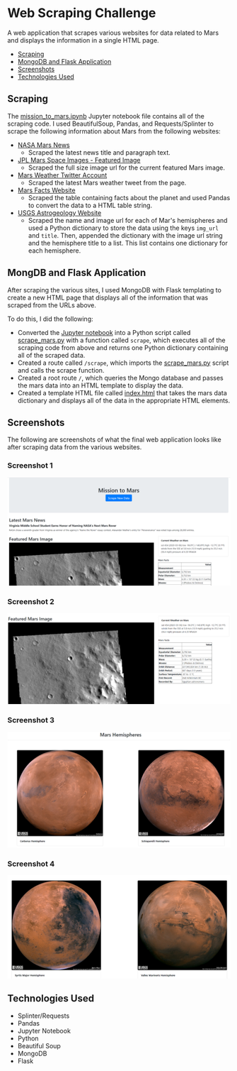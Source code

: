# Web Scraping Challenge

A web application that scrapes various websites for data related to Mars and displays the information in a single HTML page.

* [Scraping](#scraping)
* [MongoDB and Flask Application](#app)
* [Screenshots](#screenshots)
* [Technologies Used](#technologies)

## <a name="scraping"></a> Scraping

The [mission_to_mars.ipynb](./mission_to_mars.ipynb) Jupyter notebook file contains all of the scraping code. I used BeautifulSoup, Pandas, and Requests/Splinter to scrape the following information about Mars from the following websites:

* [NASA Mars News](https://mars.nasa.gov/news/)
  * Scraped the latest news title and paragraph text.
* [JPL Mars Space Images - Featured Image](https://www.jpl.nasa.gov/spaceimages/?search=&category=Mars)
  * Scraped the full size image url for the current featured Mars image.
* [Mars Weather Twitter Account](https://twitter.com/marswxreport?lang=en)
  * Scraped the latest Mars weather tweet from the page.
* [Mars Facts Website](https://space-facts.com/mars/)
  * Scraped the table containing facts about the planet and used Pandas to convert the data to a HTML table string.
* [USGS Astrogeology Website](https://astrogeology.usgs.gov/search/results?q=hemisphere+enhanced&k1=target&v1=Mars)
  * Scraped the name and image url for each of Mar's hemispheres and used a Python dictionary to store the data using the keys ```img_url``` and ```title```. Then, appended the dictionary with the image url string and the hemisphere title to a list. This list contains one dictionary for each hemisphere.

## <a name="app"></a> MongDB and Flask Application

After scraping the various sites, I used MongoDB with Flask templating to create a new HTML page that displays all of the information that was scraped from the URLs above.

To do this, I did the following:

* Converted the [Jupyter notebook](./Missions_to_Mars/mission_to_mars.ipynb) into a Python script called [scrape_mars.py](./Missions_to_Mars/scrape_mars.py) with a function called ```scrape```, which executes all of the scraping code from above and returns one Python dictionary containing all of the scraped data.
* Created a route called ```/scrape```, which imports the [scrape_mars.py](./missions_to_Mars/scrape_mars.py) script and calls the scrape function.
* Created a root route ```/```, which queries the Mongo database and passes the mars data into an HTML template to display the data.
* Created a template HTML file called [index.html](./Missions_to_Mars/templates/index.html) that takes the mars data dictionary and displays all of the data in the appropriate HTML elements.

## <a name="screenshots"></a> Screenshots

The following are screenshots of what the final web application looks like after scraping data from the various websites.

### Screenshot 1

![Screenshot 1](./Missions_to_Mars/screenshots/screenshot1.PNG)

### Screenshot 2

![Screenshot 2](./Missions_to_Mars/screenshots/screenshot2.PNG)

### Screenshot 3

![Screenshot 3](./Missions_to_Mars/screenshots/screenshot3.PNG)

### Screenshot 4

![Screenshot 4](./Missions_to_Mars/screenshots/screenshot4.PNG)

## <a name="technologies"> Technologies Used

* Splinter/Requests
* Pandas
* Jupyter Notebook
* Python
* Beautiful Soup
* MongoDB
* Flask
